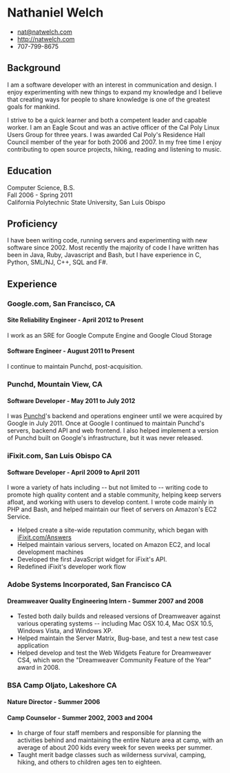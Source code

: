 # Nathaniel Welch

 * <nat@natwelch.com>
 * <http://natwelch.com>
 * 707-799-8675

## Background

I am a software developer with an interest in communication and design. I enjoy experimenting with new things to expand my knowledge and I believe that creating ways for people to share knowledge is one of the greatest goals for mankind. 

I strive to be a quick learner and both a competent leader and capable worker. I am an Eagle Scout and was an active officer of the Cal Poly Linux Users Group for three years. I was awarded Cal Poly's Residence Hall Council member of the year for both 2006 and 2007. In my free time I enjoy contributing to open source projects, hiking, reading and listening to music.

## Education

Computer Science, B.S.  
Fall 2006 - Spring 2011  
California Polytechnic State University, San Luis Obispo  

## Proficiency

I have been writing code, running servers and experimenting with new software since 2002. Most recently the majority of code I have written has been in Java, Ruby, Javascript and Bash, but I have experience in C, Python, SML/NJ, C++, SQL and F#.

## Experience

### Google.com, San Francisco, CA

#### Site Reliability Engineer - April 2012 to Present

I work as an SRE for Google Compute Engine and Google Cloud Storage

#### Software Engineer - August 2011 to Present 

I continue to maintain Punchd, post-acquisition.

### Punchd, Mountain View, CA

#### Software Developer - May 2011 to July 2012

I was [Punchd](http://getpunchd.com)'s backend and operations engineer until we were acquired by Google in July 2011. Once at Google I continued to maintain Punchd's servers, backend API and web frontend. I also helped implement a version of Punchd built on Google's infrastructure, but it was never released.

### iFixit.com, San Luis Obispo CA

#### Software Developer - April 2009 to April 2011

I wore a variety of hats including -- but not limited to -- writing code to promote high quality content and a stable community, helping keep servers afloat, and working with users to develop content. I wrote code mainly in PHP and Bash, and helped maintain our fleet of servers on Amazon's EC2 Service. 

 * Helped create a site-wide reputation community, which began with [iFixit.com/Answers](http://ifixit.com/Answers)
 * Helped maintain various servers, located on Amazon EC2, and local development machines
 * Developed the first JavaScript widget for iFixit's API.
 * Redefined iFixit's developer work flow

### Adobe Systems Incorporated, San Francisco CA

#### Dreamweaver Quality Engineering Intern - Summer 2007 and 2008

 * Tested both daily builds and released versions of Dreamweaver against various operating systems -- including Mac OSX 10.4, Mac OSX 10.5, Windows Vista, and Windows XP.
 * Helped maintain the Server Matrix, Bug-base, and test a new test case application
 * Helped develop and test the Web Widgets Feature for Dreamweaver CS4, which won the "Dreamweaver Community Feature of the Year" award in 2008.

### BSA Camp Oljato, Lakeshore CA

#### Nature Director - Summer 2006
#### Camp Counselor - Summer 2002, 2003 and 2004

 * In charge of four staff members and responsible for planning the activities behind and maintaining the entire Nature area at camp, with an average of about 200 kids every week for seven weeks per summer.
 * Taught merit badge classes such as wilderness survival, camping, hiking, and others to children ages ten to eighteen.

